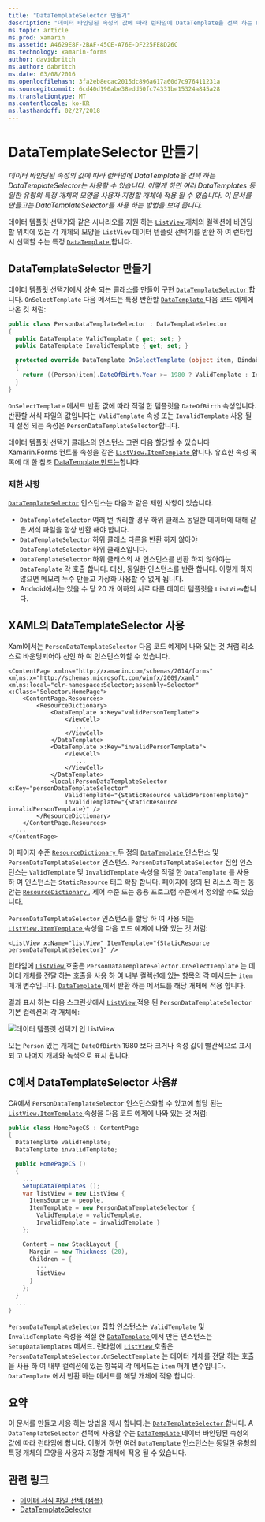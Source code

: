 ```yaml
---
title: "DataTemplateSelector 만들기"
description: "데이터 바인딩된 속성의 값에 따라 런타임에 DataTemplate을 선택 하는 DataTemplateSelector는 사용할 수 있습니다. 이렇게 하면 여러 DataTemplates 동일한 유형의 특정 개체의 모양을 사용자 지정할 개체에 적용 될 수 있습니다. 이 문서를 만들고는 DataTemplateSelector를 사용 하는 방법을 보여 줍니다."
ms.topic: article
ms.prod: xamarin
ms.assetid: A4629E8F-2BAF-45CE-A76E-DF225FE8D26C
ms.technology: xamarin-forms
author: davidbritch
ms.author: dabritch
ms.date: 03/08/2016
ms.openlocfilehash: 3fa2eb8ecac2015dc896a617a60d7c976411231a
ms.sourcegitcommit: 6cd40d190abe38edd50fc74331be15324a845a28
ms.translationtype: MT
ms.contentlocale: ko-KR
ms.lasthandoff: 02/27/2018
---
```

# <a name="creating-a-datatemplateselector"></a>DataTemplateSelector 만들기

_데이터 바인딩된 속성의 값에 따라 런타임에 DataTemplate을 선택 하는 DataTemplateSelector는 사용할 수 있습니다. 이렇게 하면 여러 DataTemplates 동일한 유형의 특정 개체의 모양을 사용자 지정할 개체에 적용 될 수 있습니다. 이 문서를 만들고는 DataTemplateSelector를 사용 하는 방법을 보여 줍니다._

데이터 템플릿 선택기와 같은 시나리오를 지원 하는 [ `ListView` ](https://developer.xamarin.com/api/type/Xamarin.Forms.ListView/) 개체의 컬렉션에 바인딩할 위치에 있는 각 개체의 모양을 `ListView` 데이터 템플릿 선택기를 반환 하 여 런타임 시 선택할 수는 특정 [ `DataTemplate` ](https://developer.xamarin.com/api/type/Xamarin.Forms.DataTemplate/)합니다.

## <a name="creating-a-datatemplateselector"></a>DataTemplateSelector 만들기

데이터 템플릿 선택기에서 상속 되는 클래스를 만들어 구현 [ `DataTemplateSelector` ](https://developer.xamarin.com/api/type/Xamarin.Forms.DataTemplateSelector/)합니다. `OnSelectTemplate` 다음 메서드는 특정 반환할 [ `DataTemplate` ](https://developer.xamarin.com/api/type/Xamarin.Forms.DataTemplate/)다음 코드 예제에 나온 것 처럼:

```csharp
public class PersonDataTemplateSelector : DataTemplateSelector
{
  public DataTemplate ValidTemplate { get; set; }
  public DataTemplate InvalidTemplate { get; set; }

  protected override DataTemplate OnSelectTemplate (object item, BindableObject container)
  {
    return ((Person)item).DateOfBirth.Year >= 1980 ? ValidTemplate : InvalidTemplate;
  }
}
```

`OnSelectTemplate` 메서드 반환 값에 따라 적절 한 템플릿을 `DateOfBirth` 속성입니다. 반환할 서식 파일의 값입니다는 `ValidTemplate` 속성 또는 `InvalidTemplate` 사용 될 때 설정 되는 속성은 `PersonDataTemplateSelector`합니다.

데이터 템플릿 선택기 클래스의 인스턴스 그런 다음 할당할 수 있습니다 Xamarin.Forms 컨트롤 속성을 같은 [ `ListView.ItemTemplate` ](https://developer.xamarin.com/api/type/Xamarin.Forms.ItemsView%3CTVisual%3E/)합니다. 유효한 속성 목록에 대 한 참조 [DataTemplate 만드는](~/xamarin-forms/app-fundamentals/templates/data-templates/creating.md)합니다.

### <a name="limitations"></a>제한 사항

[`DataTemplateSelector`](https://developer.xamarin.com/api/type/Xamarin.Forms.DataTemplateSelector/) 인스턴스는 다음과 같은 제한 사항이 있습니다.

- `DataTemplateSelector` 여러 번 쿼리할 경우 하위 클래스 동일한 데이터에 대해 같은 서식 파일을 항상 반환 해야 합니다.
- `DataTemplateSelector` 하위 클래스 다른을 반환 하지 않아야 `DataTemplateSelector` 하위 클래스입니다.
- `DataTemplateSelector` 하위 클래스의 새 인스턴스를 반환 하지 않아야는 `DataTemplate` 각 호출 합니다. 대신, 동일한 인스턴스를 반환 합니다. 이렇게 하지 않으면 메모리 누수 만들고 가상화 사용할 수 없게 됩니다.
- Android에서는 있을 수 당 20 개 이하의 서로 다른 데이터 템플릿을 `ListView`합니다.

## <a name="consuming-a-datatemplateselector-in-xaml"></a>XAML의 DataTemplateSelector 사용

Xaml에서는 `PersonDataTemplateSelector` 다음 코드 예제에 나와 있는 것 처럼 리소스로 바운딩되어야 선언 하 여 인스턴스화할 수 있습니다.

```xaml
<ContentPage xmlns="http://xamarin.com/schemas/2014/forms" xmlns:x="http://schemas.microsoft.com/winfx/2009/xaml" xmlns:local="clr-namespace:Selector;assembly=Selector" x:Class="Selector.HomePage">
    <ContentPage.Resources>
        <ResourceDictionary>
            <DataTemplate x:Key="validPersonTemplate">
                <ViewCell>
                   ...
                </ViewCell>
            </DataTemplate>
            <DataTemplate x:Key="invalidPersonTemplate">
                <ViewCell>
                   ...
                </ViewCell>
            </DataTemplate>
            <local:PersonDataTemplateSelector x:Key="personDataTemplateSelector"
                ValidTemplate="{StaticResource validPersonTemplate}"
                InvalidTemplate="{StaticResource invalidPersonTemplate}" />
        </ResourceDictionary>
    </ContentPage.Resources>
  ...
</ContentPage>
```

이 페이지 수준 [ `ResourceDictionary` ](https://developer.xamarin.com/api/type/Xamarin.Forms.ResourceDictionary/) 두 정의 [ `DataTemplate` ](https://developer.xamarin.com/api/type/Xamarin.Forms.DataTemplate/) 인스턴스 및 `PersonDataTemplateSelector` 인스턴스. `PersonDataTemplateSelector` 집합 인스턴스는 `ValidTemplate` 및 `InvalidTemplate` 속성을 적절 한 `DataTemplate` 를 사용 하 여 인스턴스는 `StaticResource` 태그 확장 합니다. 페이지에 정의 된 리소스 하는 동안는 [ `ResourceDictionary` ](https://developer.xamarin.com/api/type/Xamarin.Forms.ResourceDictionary/), 제어 수준 또는 응용 프로그램 수준에서 정의할 수도 있습니다.

`PersonDataTemplateSelector` 인스턴스를 할당 하 여 사용 되는 [ `ListView.ItemTemplate` ](https://developer.xamarin.com/api/type/Xamarin.Forms.ItemsView%3CTVisual%3E/) 속성을 다음 코드 예제에 나와 있는 것 처럼:

```xaml
<ListView x:Name="listView" ItemTemplate="{StaticResource personDataTemplateSelector}" />
```

런타임에 [ `ListView` ](https://developer.xamarin.com/api/type/Xamarin.Forms.ListView/) 호출은 `PersonDataTemplateSelector.OnSelectTemplate` 는 데이터 개체를 전달 하는 호출을 사용 하 여 내부 컬렉션에 있는 항목의 각 메서드는 `item` 매개 변수입니다. [ `DataTemplate` ](https://developer.xamarin.com/api/type/Xamarin.Forms.DataTemplate/) 에서 반환 하는 메서드를 해당 개체에 적용 합니다.

결과 표시 하는 다음 스크린샷에서 [ `ListView` ](https://developer.xamarin.com/api/type/Xamarin.Forms.ListView/) 적용 된 `PersonDataTemplateSelector` 기본 컬렉션의 각 개체에:

![](selector-images/data-template-selector.png "데이터 템플릿 선택기 인 ListView")

모든 `Person` 있는 개체는 `DateOfBirth` 1980 보다 크거나 속성 값이 빨간색으로 표시 되 고 나머지 개체와 녹색으로 표시 됩니다.

## <a name="consuming-a-datatemplateselector-in-cnum"></a>C에서 DataTemplateSelector 사용&num;

C#에서 `PersonDataTemplateSelector` 인스턴스화할 수 있고에 할당 된는 [ `ListView.ItemTemplate` ](https://developer.xamarin.com/api/type/Xamarin.Forms.ItemsView%3CTVisual%3E/) 속성을 다음 코드 예제에 나와 있는 것 처럼:

```csharp
public class HomePageCS : ContentPage
{
  DataTemplate validTemplate;
  DataTemplate invalidTemplate;

  public HomePageCS ()
  {
    ...
    SetupDataTemplates ();
    var listView = new ListView {
      ItemsSource = people,
      ItemTemplate = new PersonDataTemplateSelector {
        ValidTemplate = validTemplate,
        InvalidTemplate = invalidTemplate }
    };

    Content = new StackLayout {
      Margin = new Thickness (20),
      Children = {
        ...
        listView
      }
    };
  }
  ...  
}
```

`PersonDataTemplateSelector` 집합 인스턴스는 `ValidTemplate` 및 `InvalidTemplate` 속성을 적절 한 [ `DataTemplate` ](https://developer.xamarin.com/api/type/Xamarin.Forms.DataTemplate/) 에서 만든 인스턴스는 `SetupDataTemplates` 메서드. 런타임에 [ `ListView` ](https://developer.xamarin.com/api/type/Xamarin.Forms.ListView/) 호출은 `PersonDataTemplateSelector.OnSelectTemplate` 는 데이터 개체를 전달 하는 호출을 사용 하 여 내부 컬렉션에 있는 항목의 각 메서드는 `item` 매개 변수입니다. `DataTemplate` 에서 반환 하는 메서드를 해당 개체에 적용 합니다.

## <a name="summary"></a>요약

이 문서를 만들고 사용 하는 방법을 제시 합니다.는 [ `DataTemplateSelector` ](https://developer.xamarin.com/api/type/Xamarin.Forms.DataTemplateSelector/)합니다. A `DataTemplateSelector` 선택에 사용할 수는 [ `DataTemplate` ](https://developer.xamarin.com/api/type/Xamarin.Forms.DataTemplate/) 데이터 바인딩된 속성의 값에 따라 런타임에 합니다. 이렇게 하면 여러 `DataTemplate` 인스턴스는 동일한 유형의 특정 개체의 모양을 사용자 지정할 개체에 적용 될 수 있습니다.


## <a name="related-links"></a>관련 링크

- [데이터 서식 파일 선택 (샘플)](https://developer.xamarin.com/samples/xamarin-forms/templates/datatemplateselector/)
- [DataTemplateSelector](https://developer.xamarin.com/api/type/Xamarin.Forms.DataTemplateSelector/)
